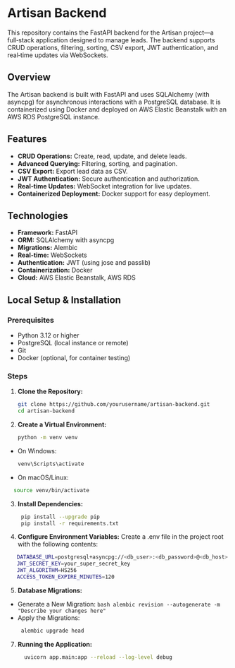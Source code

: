 # Artisan Backend

This repository contains the FastAPI backend for the Artisan project—a full‑stack application designed to manage leads. The backend supports CRUD operations, filtering, sorting, CSV export, JWT authentication, and real‑time updates via WebSockets.

## Overview

The Artisan backend is built with FastAPI and uses SQLAlchemy (with asyncpg) for asynchronous interactions with a PostgreSQL database. It is containerized using Docker and deployed on AWS Elastic Beanstalk with an AWS RDS PostgreSQL instance.

## Features

- **CRUD Operations:** Create, read, update, and delete leads.
- **Advanced Querying:** Filtering, sorting, and pagination.
- **CSV Export:** Export lead data as CSV.
- **JWT Authentication:** Secure authentication and authorization.
- **Real‑time Updates:** WebSocket integration for live updates.
- **Containerized Deployment:** Docker support for easy deployment.

## Technologies

- **Framework:** FastAPI
- **ORM:** SQLAlchemy with asyncpg
- **Migrations:** Alembic
- **Real-time:** WebSockets
- **Authentication:** JWT (using jose and passlib)
- **Containerization:** Docker
- **Cloud:** AWS Elastic Beanstalk, AWS RDS

## Local Setup & Installation

### Prerequisites

- Python 3.12 or higher
- PostgreSQL (local instance or remote)
- Git
- Docker (optional, for container testing)

### Steps

1. **Clone the Repository:**

   ```bash
   git clone https://github.com/yourusername/artisan-backend.git
   cd artisan-backend

2. **Create a Virtual Environment:**

   ```bash
   python -m venv venv
* On Windows:
  ```bash
  venv\Scripts\activate
* On macOS/Linux:
```bash
  source venv/bin/activate 
 ```
3. **Install Dependencies:**
   ```bash
    pip install --upgrade pip
    pip install -r requirements.txt

4. **Configure Environment Variables:**
  Create a .env file in the project root with the following contents:
 ```bash
    DATABASE_URL=postgresql+asyncpg://<db_user>:<db_password>@<db_host>:5432/<db_name>
    JWT_SECRET_KEY=your_super_secret_key
    JWT_ALGORITHM=HS256
    ACCESS_TOKEN_EXPIRE_MINUTES=120
  ```
5.  **Database Migrations:**
   * Generate a New Migration:
    ```bash
      alembic revision --autogenerate -m "Describe your changes here"
    ```
   * Apply the Migrations:
     ```bash
      alembic upgrade head
     ```
7. **Running the Application:**
   ```bash
     uvicorn app.main:app --reload --log-level debug
   ```
